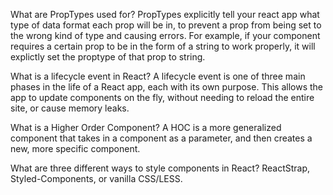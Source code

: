 What are PropTypes used for?
PropTypes explicitly tell your react app what type of data format each prop will be in, to prevent a prop from being set to the wrong kind of type and causing errors. For example, if your component requires a certain prop to be in the form of a string to work properly, it will explictly set the proptype of that prop to string.

 What is a lifecycle event in React?
A lifecycle event is one of three main phases in the life of a React app, each with its own purpose. This allows the app to update components on the fly, without needing to reload the entire site, or cause memory leaks.

 What is a Higher Order Component?
A HOC is a more generalized component that takes in a component as a parameter, and then creates a new, more specific component.

 What are three different ways to style components in React?
ReactStrap, Styled-Components, or vanilla CSS/LESS.